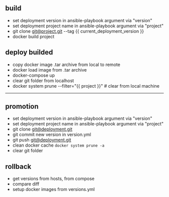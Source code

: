 ## build
- set deployment version in ansible-playbook argument via "version"
- set deployment project name in ansible-playbook argument via "project"
- git clone git@project.git --tag {{ current_deployment_version }}
- docker build project

## deploy builded
- copy docker image .tar archive from local to remote
- docker load image from .tar archive
- docker-compose up
- clear git folder from localhost
- docker system prune --filter="{{ project }}" # clear from local machine

---
## promotion
- set deployment version in ansible-playbook argument via "version"
- set deployment project name in ansible-playbook argument via "project"
- git clone git@deployment.git
- git commit new version in version.yml
- git push git@deployment.git
- clean docker cache `docker system prune -a`
- clear git folder

## rollback
- get versions from hosts, from compose
- compare diff
- setup docker images from versions.yml